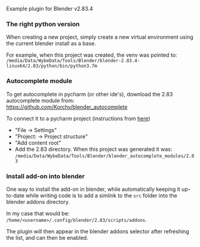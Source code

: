 Example plugin for Blender v2.83.4

### The right python version
When creating a new project, simply create a new virtual environment
using the current blender install as a base.

For example, when this project was created, the venv was pointed to:
`/media/Data/WybeData/Tools/Blender/blender-2.83.4-linux64/2.83/python/bin/python3.7m`

### Autocomplete module
To get autocomplete in pycharm (or other ide's),
download the 2.83 autocomplete module from:\
https://github.com/Korchy/blender_autocomplete

To connect it to a pycharm project (instructions from [here](https://b3d.interplanety.org/en/using-external-ide-pycharm-for-writing-blender-scripts/))
- "File -> Settings"
- "Project: <name of project> -> Project structure"
- "Add content root"
- Add the 2.83 directory.
  When this project was generated it was: `/media/Data/WybeData/Tools/Blender/blender_autocomplete_modules/2.83`

### Install add-on into blender

One way to install the add-on in blender, while automatically keeping
it up-to-date while writing code is to add a simlink to the `src` folder
into the blender addons directory.

In my case that would be: `/home/<username>/.config/blender/2.83/scripts/addons`.

The plugin will then appear in the blender addons selector after refreshing the
list, and can then be enabled.